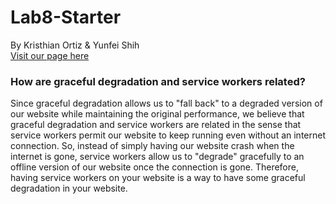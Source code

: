 # Lab8-Starter

By Kristhian Ortiz & Yunfei Shih  
[Visit our page here](https://klortiz13.github.io/ourLab8-Starter/)

### How are graceful degradation and service workers related?
Since graceful degradation allows us to "fall back" to a degraded version of our website while maintaining the original performance, we believe that graceful degradation and service workers are related in the sense that service workers permit our website to keep running even without an internet connection. So, instead of simply having our website crash when the internet is gone, service workers allow us to "degrade" gracefully to an offline version of our website once the connection is gone. 
Therefore, having service workers on your website is a way to have some graceful degradation in your website.



